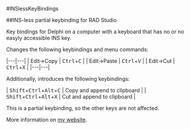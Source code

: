 #INSlessKeyBindings

##INS-less partial keybinding for RAD Studio

Key bindings for Delphi on a computer with a keyboard that has no or no easyly accessible INS key. 

  Changes the following keybindings and menu commands:
  
  |---|---|
  | Edit->Copy | <kbd>Ctrl</kbd>+<kbd>C</kbd> |
  | Edit->Paste | <kbd>Ctrl</kbd>+<kbd>V</kbd> |
  | Edit->Cut   | <kbd>Ctrl</kbd>+<kbd>X</kbd> |
  |---|---|

  Additionally, introduces the following keybindings:
  
  | <kbd>Shift</kbd>+<kbd>Ctrl</kbd>+<kbd>Alt</kbd>+<kbd>C</kbd> | Copy and append to clipboard |
  | <kbd>Shift</kbd>+<kbd>Ctrl</kbd>+<kbd>Alt</kbd>+<kbd>X</kbd> | Cut and append to clipboard  |

This is a partial keybinding, so the other keys are not affected. 

More information on [my website](http://www.rvelthuis.de/programs/inslesskeyboard.html).
